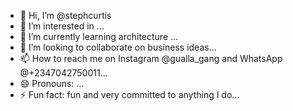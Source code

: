 - 👋 Hi, I’m @stephcurtis
- 👀 I’m interested in ...
- 🌱 I’m currently learning architecture ...
- 💞️ I’m looking to collaborate on business ideas...
- 📫 How to reach me on Instagram @gualla_gang and WhatsApp @+2347042750011...
- 😄 Pronouns: ...
- ⚡ Fun fact: fun and very committed to anything I do...

<!---
Gualla4l/Gualla4l is a ✨ special ✨ repository because its `README.md` (this file) appears on your GitHub profile.
You can click the Preview link to take a look at your changes.
--->
